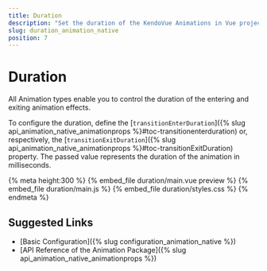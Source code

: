 ```yaml
---
title: Duration
description: "Set the duration of the KendoVue Animations in Vue projects."
slug: duration_animation_native
position: 7
---
```


# Duration

All Animation types enable you to control the duration of the entering and exiting animation effects.

To configure the duration, define the [`transitionEnterDuration`]({% slug api_animation_native_animationprops %}#toc-transitionenterduration) or, respectively, the [`transitionExitDuration`]({% slug api_animation_native_animationprops %}#toc-transitionExitDuration) property. The passed value represents the duration of the animation in milliseconds.

{% meta height:300 %}
{% embed_file duration/main.vue preview %}
{% embed_file duration/main.js %}
{% embed_file duration/styles.css %}
{% endmeta %}

## Suggested Links

* [Basic Configuration]({% slug configuration_animation_native %})
* [API Reference of the Animation Package]({% slug api_animation_native_animationprops %})
